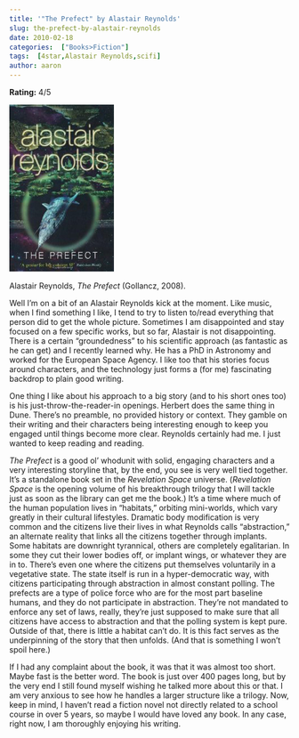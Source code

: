 ```yaml
---
title: '"The Prefect" by Alastair Reynolds'
slug: the-prefect-by-alastair-reynolds
date: 2010-02-18
categories:  ["Books>Fiction"]
tags:  [4star,Alastair Reynolds,scifi]
author: aaron
---
```


**Rating:** 4/5

![](cover5.jpg "The Prefect")

Alastair Reynolds, *The Prefect* (Gollancz, 2008).

Well I’m on a bit of an Alastair Reynolds kick at the moment. Like music, when I find something I like, I tend to try to listen to/read everything that person did to get the whole picture. Sometimes I am disappointed and stay focused on a few specific works, but so far, Alastair is not disappointing. There is a certain “groundedness” to his scientific approach (as fantastic as he can get) and I recently learned why. He has a PhD in Astronomy and worked for the European Space Agency. I like too that his stories focus around characters, and the technology just forms a (for me) fascinating backdrop to plain good writing.

One thing I like about his approach to a big story (and to his short ones too) is his just-throw-the-reader-in openings. Herbert does the same thing in Dune. There’s no preamble, no provided history or context. They gamble on their writing and their characters being interesting enough to keep you engaged until things become more clear. Reynolds certainly had me. I just wanted to keep reading and reading.

*The Prefect* is a good ol’ whodunit with solid, engaging characters and a very interesting storyline that, by the end, you see is very well tied together. It’s a standalone book set in the *Revelation Space* universe. (*Revelation Space* is the opening volume of his breakthrough trilogy that I will tackle just as soon as the library can get me the book.) It’s a time where much of the human population lives in “habitats,” orbiting mini-worlds, which vary greatly in their cultural lifestyles. Dramatic body modification is very common and the citizens live their lives in what Reynolds calls “abstraction,” an alternate reality that links all the citizens together through implants. Some habitats are downright tyrannical, others are completely egalitarian. In some they cut their lower bodies off, or implant wings, or whatever they are in to. There’s even one where the citizens put themselves voluntarily in a vegetative state. The state itself is run in a hyper-democratic way, with citizens participating through abstraction in almost constant polling. The prefects are a type of police force who are for the most part baseline humans, and they do not participate in abstraction. They’re not mandated to enforce any set of laws, really, they’re just supposed to make sure that all citizens have access to abstraction and that the polling system is kept pure. Outside of that, there is little a habitat can’t do. It is this fact serves as the underpinning of the story that then unfolds. (And that is something I won’t spoil here.)

If I had any complaint about the book, it was that it was almost too short. Maybe fast is the better word. The book is just over 400 pages long, but by the very end I still found myself wishing he talked more about this or that. I am very anxious to see how he handles a larger structure like a trilogy. Now, keep in mind, I haven’t read a fiction novel not directly related to a school course in over 5 years, so maybe I would have loved any book. In any case, right now, I am thoroughly enjoying his writing.
